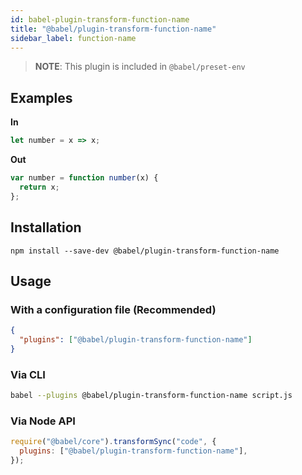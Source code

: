 ```yaml
---
id: babel-plugin-transform-function-name
title: "@babel/plugin-transform-function-name"
sidebar_label: function-name
---
```


> **NOTE**: This plugin is included in `@babel/preset-env`

## Examples

**In**

```js title="JavaScript"
let number = x => x;
```

**Out**

```js title="JavaScript"
var number = function number(x) {
  return x;
};
```

## Installation

```shell npm2yarn
npm install --save-dev @babel/plugin-transform-function-name
```

## Usage

### With a configuration file (Recommended)

```json title="babel.config.json"
{
  "plugins": ["@babel/plugin-transform-function-name"]
}
```

### Via CLI

```sh title="Shell"
babel --plugins @babel/plugin-transform-function-name script.js
```

### Via Node API

```js title="JavaScript"
require("@babel/core").transformSync("code", {
  plugins: ["@babel/plugin-transform-function-name"],
});
```
